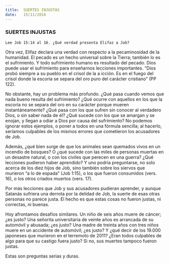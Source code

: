 ```yaml
---
title:  SUERTES INJUSTAS
date:   15/11/2016
---
```


### SUERTES INJUSTAS

`Lee Job 15:14 al 16. ¿Qué verdad presenta Elifaz a Job?`

Otra vez, Elifaz declara una verdad con respecto a la pecaminosidad de la humanidad. El pecado es un hecho universal sobre la Tierra; también lo es el sufrimiento. Y todo sufrimiento humano es resultado del pecado. Dios puede usar el sufrimiento para enseñarnos lecciones importantes. “Dios probó siempre a su pueblo en el crisol de la a icción. Es en el fuego del crisol donde la escoria se separa del oro puro del carácter cristiano” (PP 122).

No obstante, hay un problema más profundo. ¿Qué pasa cuando vemos que nada bueno resulta del sufrimiento? ¿Qué ocurre con aquellos en los que la escoria no se separa del oro en su carácter porque mueren instantáneamente? ¿Qué pasa con los que sufren sin conocer al verdadero Dios, o sin saber nada de él? ¿Qué sucede con los que se amargan y se enojan, y llegan a odiar a Dios por causa del sufrimiento? No podemos ignorar estos ejemplos, o poner a todos en una fórmula sencilla; al hacerlo, seríamos culpables de los mismos errores que cometieron los acusadores de Job.

Además, ¿qué bien surge de que los animales sean quemados vivos en un incendio de bosques? O ¿qué sucede con las miles de personas muertas en un desastre natural, o con los civiles que perecen en una guerra? ¿Qué lecciones pudieron haber aprendido? Y uno podría preguntarse, no solo acerca de los diez hijos de Job, sino también sobre los siervos que murieron “a  lo de espada” (Job 1:15), o los que fueron consumidos (vers. 16), o los otros criados muertos (vers. 17).

Por más lecciones que Job y sus acusadores pudieran aprender, y aunque Satanás sufriera una derrota por la  delidad de Job, la suerte de esas otras personas no parece justa. El hecho es que estas cosas no fueron justas, ni correctas, ni buenas.

Hoy afrontamos desafíos similares. Un niño de seis años muere de cáncer; ¿es justo? Una señorita universitaria de veinte años es arrancada de su automóvil y abusada; ¿es justo? Una madre de treinta años con tres niños muere en un accidente de automóvil; ¿es justo? Y ¿qué decir de los 19.000 japoneses que murieron en el terremoto de 2011? ¿Eran todos culpables de algo para que su castigo fuera justo? Si no, sus muertes tampoco fueron justas.

Estas son preguntas serias y duras.